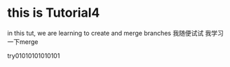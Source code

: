 # this is Tutorial4
in this tut, we are learning to create and merge branches 
我随便试试
我学习一下merge

try01010101010101